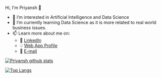  Hi, I'm Priyansh 👋
- 👀 I’m interested in Artificial Intelligence and Data Science
- 🌱 I’m currently learning Data Science as it is more related to real world business issues.
- 📫 Learn more about me on:
    - :office: [LinkedIn](https://www.linkedin.com/in/priyansh-tripathi-13a86652/)
    - :bulb: [Web App Profile](https://portfolio-pt-new.web.app)
    - :email: [E-mail](priyanhs.tripath97@gmail.com)
    
    
    
[![Priyansh github stats](https://github-readme-stats.vercel.app/api?username=priyansh1997&count_private=true&show_icons=true&theme=radical&hide_rank=false)](https://github.com/priyansh1997/github-readme-stats)

[![Top Langs](https://github-readme-stats.vercel.app/api/top-langs/?username=priyansh1997)](https://github.com/priyansh1997/github-readme-stats)

<!--<a target="_blank" href="https://github-readme-medium-recent-article.vercel.app/medium/@khuyentran1476/0"><img src="https://github-readme-medium-recent-article.vercel.app/medium/@khuyentran1476/0" alt="Recent Article 0">
-->

